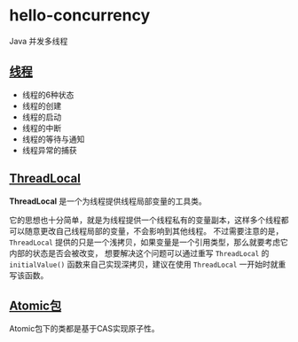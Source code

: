 # hello-concurrency

Java 并发多线程

## [线程](src/main/java/com/chen/concurrency/thread)

- 线程的6种状态
- 线程的创建
- 线程的启动
- 线程的中断
- 线程的等待与通知
- 线程异常的捕获

## [ThreadLocal](src/main/java/com/chen/concurrency/threadlocal)

**ThreadLocal** 是一个为线程提供线程局部变量的工具类。

它的思想也十分简单，就是为线程提供一个线程私有的变量副本，这样多个线程都可以随意更改自己线程局部的变量，不会影响到其他线程。
不过需要注意的是，`ThreadLocal` 提供的只是一个浅拷贝，如果变量是一个引用类型，那么就要考虑它内部的状态是否会被改变，
想要解决这个问题可以通过重写 `ThreadLocal` 的 `initialValue()` 函数来自己实现深拷贝，建议在使用 `ThreadLocal` 一开始时就重写该函数。

## [Atomic包](src/main/java/com/chen/concurrency/atomic)

Atomic包下的类都是基于CAS实现原子性。
